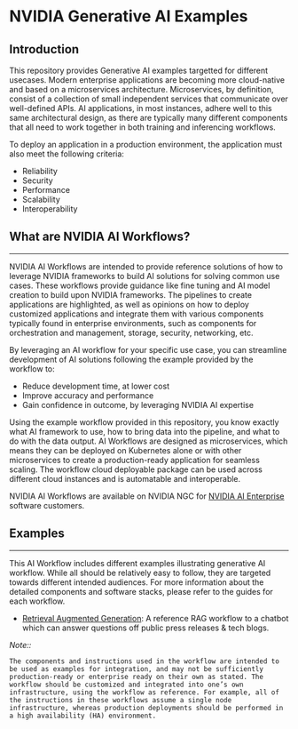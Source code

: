 # NVIDIA Generative AI Examples

## Introduction

This repository provides Generative AI examples targetted for different usecases. Modern enterprise applications are becoming more cloud-native and based on a microservices architecture. Microservices, by definition, consist of a collection of small independent services that communicate over well-defined APIs. AI applications, in most instances, adhere well to this same architectural design, as there are typically many different components that all need to work together in both training and inferencing workflows.

To deploy an application in a production environment, the application must also meet the following criteria:

- Reliability
- Security
- Performance
- Scalability
- Interoperability

## What are NVIDIA AI Workflows?
-----------------------------
NVIDIA AI Workflows are intended to provide reference solutions of how to leverage NVIDIA frameworks to build AI solutions for solving common use cases. These workflows provide guidance like fine tuning and AI model creation to build upon NVIDIA frameworks. The pipelines to create applications are highlighted, as well as opinions on how to deploy customized applications and integrate them with various components typically found in enterprise environments, such as components for orchestration and management, storage, security, networking, etc.

By leveraging an AI workflow for your specific use case, you can streamline development of AI solutions following the example provided by the workflow to:

- Reduce development time, at lower cost
- Improve accuracy and performance
- Gain confidence in outcome, by leveraging NVIDIA AI expertise

Using the example workflow provided in this repository, you know exactly what AI framework to use, how to bring data into the pipeline, and what to do with the data output. AI Workflows are designed as microservices, which means they can be deployed on Kubernetes alone or with other microservices to create a production-ready application for seamless scaling. The workflow cloud deployable package can be used across different cloud instances and is automatable and interoperable.

NVIDIA AI Workflows are available on NVIDIA NGC for [NVIDIA AI Enterprise](https://www.nvidia.com/en-us/data-center/products/ai-enterprise/) software customers.

## Examples
--------------------------

This AI Workflow includes different examples illustrating generative AI workflow. While all should be relatively easy to follow, they are targeted towards different intended audiences. For more information about the detailed components and software stacks, please refer to the guides for each workflow.

- [Retrieval Augmented Generation](./RetrievalAugmentedGeneration/README.md): A reference RAG workflow to a chatbot which can answer questions off public press releases & tech blogs.

*Note::*
```
The components and instructions used in the workflow are intended to be used as examples for integration, and may not be sufficiently production-ready or enterprise ready on their own as stated. The workflow should be customized and integrated into one’s own infrastructure, using the workflow as reference. For example, all of the instructions in these workflows assume a single node infrastructure, whereas production deployments should be performed in a high availability (HA) environment.
```
